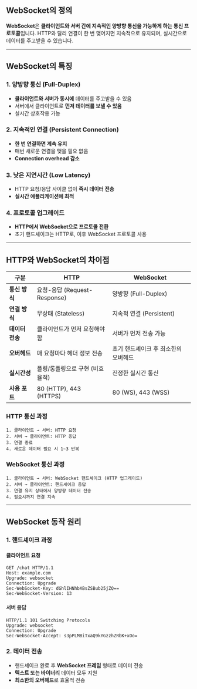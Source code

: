 ## WebSocket의 정의

**WebSocket**은 **클라이언트와 서버 간에 지속적인 양방향 통신을 가능하게 하는 통신 프로토콜**입니다. HTTP와 달리 연결이 한 번 맺어지면 지속적으로 유지되며, 실시간으로 데이터를 주고받을 수 있습니다.

---

## WebSocket의 특징

### 1. 양방향 통신 (Full-Duplex)

- **클라이언트와 서버가 동시에** 데이터를 주고받을 수 있음
- 서버에서 클라이언트로 **먼저 데이터를 보낼 수 있음**
- 실시간 상호작용 가능

### 2. 지속적인 연결 (Persistent Connection)

- **한 번 연결하면 계속 유지**
- 매번 새로운 연결을 맺을 필요 없음
- **Connection overhead 감소**

### 3. 낮은 지연시간 (Low Latency)

- HTTP 요청/응답 사이클 없이 **즉시 데이터 전송**
- **실시간 애플리케이션에 최적**

### 4. 프로토콜 업그레이드

- **HTTP에서 WebSocket으로 프로토콜 전환**
- 초기 핸드셰이크는 HTTP로, 이후 WebSocket 프로토콜 사용

---

## HTTP와 WebSocket의 차이점

|구분|HTTP|WebSocket|
|---|---|---|
|**통신 방식**|요청-응답 (Request-Response)|양방향 (Full-Duplex)|
|**연결 방식**|무상태 (Stateless)|지속적 연결 (Persistent)|
|**데이터 전송**|클라이언트가 먼저 요청해야 함|서버가 먼저 전송 가능|
|**오버헤드**|매 요청마다 헤더 정보 전송|초기 핸드셰이크 후 최소한의 오버헤드|
|**실시간성**|폴링/롱폴링으로 구현 (비효율적)|진정한 실시간 통신|
|**사용 포트**|80 (HTTP), 443 (HTTPS)|80 (WS), 443 (WSS)|

### HTTP 통신 과정

```
1. 클라이언트 → 서버: HTTP 요청
2. 서버 → 클라이언트: HTTP 응답
3. 연결 종료
4. 새로운 데이터 필요 시 1~3 반복
```

### WebSocket 통신 과정

```
1. 클라이언트 → 서버: WebSocket 핸드셰이크 (HTTP 업그레이드)
2. 서버 → 클라이언트: 핸드셰이크 응답
3. 연결 유지 상태에서 양방향 데이터 전송
4. 필요시까지 연결 지속
```

---

## WebSocket 동작 원리

### 1. 핸드셰이크 과정

#### 클라이언트 요청

```http
GET /chat HTTP/1.1
Host: example.com
Upgrade: websocket
Connection: Upgrade
Sec-WebSocket-Key: dGhlIHNhbXBsZSBub25jZQ==
Sec-WebSocket-Version: 13
```

#### 서버 응답

```http
HTTP/1.1 101 Switching Protocols
Upgrade: websocket
Connection: Upgrade
Sec-WebSocket-Accept: s3pPLMBiTxaQ9kYGzzhZRbK+xOo=
```

### 2. 데이터 전송

- 핸드셰이크 완료 후 **WebSocket 프레임** 형태로 데이터 전송
- **텍스트 또는 바이너리** 데이터 모두 지원
- **최소한의 오버헤드**로 효율적 전송


